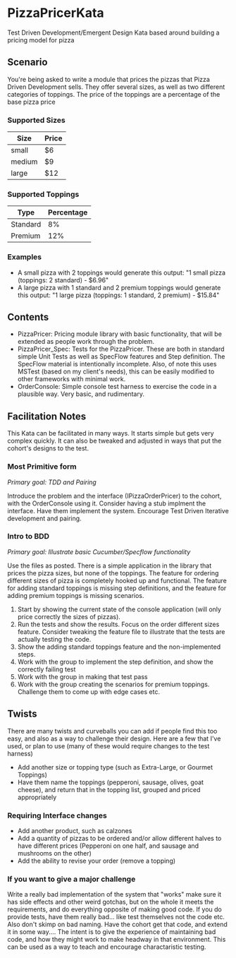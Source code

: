 # PizzaPricerKata
Test Driven Development/Emergent Design Kata based around building a pricing model for pizza

## Scenario
You're being asked to write a module that prices the pizzas that Pizza Driven Development sells. They offer several sizes, as well as two different categories of toppings. The price of the toppings are a percentage of the base pizza price

### Supported Sizes
| Size   | Price |
| ------ | ----- |
| small  | $6    |
| medium | $9    |
| large  | $12   |

### Supported Toppings
| Type | Percentage |
|----|---|
| Standard | 8% |
| Premium | 12% |

### Examples
- A small pizza with 2 toppings would generate this output: "1 small pizza (toppings: 2 standard) - $6.96"
- A large pizza with 1 standard and 2 premium toppings would generate this output: "1 large pizza (toppings: 1 standard, 2 premium) - $15.84"

## Contents
- PizzaPricer: Pricing module library with basic functionality, that will be extended as people work through the problem.
- PizzaPricer_Spec: Tests for the PizzaPricer. These are both in standard simple Unit Tests as well as SpecFlow features and Step definition. The SpecFlow material is intentionally incomplete. Also, of note this uses MSTest (based on my client's needs), this can be easily modified to other frameworks with minimal work.
- OrderConsole: Simple console test harness to exercise the code in a plausible way. Very basic, and rudimentary.

## Facilitation Notes
This Kata can be facilitated in many ways. It starts simple but gets very complex quickly. It can also be tweaked and adjusted in ways that put the cohort's designs to the test.

### Most Primitive form
*Primary goal: TDD and Pairing*

Introduce the problem and the interface (IPizzaOrderPricer) to the cohort, with the OrderConsole using it. Consider having a stub implment the interface. Have them implement the system. Encourage Test Driven Iterative development and pairing.

### Intro to BDD
*Primary goal: Illustrate basic Cucumber/Specflow functionality*

Use the files as posted. There is a simple application in the library that prices the pizza sizes, but none of the toppings. The feature for ordering different sizes of pizza is completely hooked up and functional. The feature for adding standard toppings is missing step definitions, and the feature for adding premium toppings is missing scenarios. 
1. Start by showing the current state of the console application (will only price correctly the sizes of pizzas). 
2. Run the tests and show the results. Focus on the order different sizes feature. Consider tweaking the feature file to illustrate that the tests are actually testing the code.
3. Show the adding standard toppings feature and the non-implemented steps.
4. Work with the group to implement the step definition, and show the correctly failing test
5. Work with the group in making that test pass
6. Work with the group creating the scenarios for premium toppings. Challenge them to come up with edge cases etc.

## Twists
There are many twists and curveballs you can add if people find this too easy, and also as a way to challenge their design. Here are a few that I've used, or plan to use (many of these would require changes to the test harness)
- Add another size or topping type (such as Extra-Large, or Gourmet Toppings)
- Have them name the toppings (pepperoni, sausage, olives, goat cheese), and return that in the topping list, grouped and priced appropriately

### Requiring Interface changes
- Add another product, such as calzones
- Add a quantity of pizzas to be ordered and/or allow different halves to have different prices (Pepperoni on one half, and sausage and mushrooms on the other)
- Add the ability to revise your order (remove a topping)

### If you want to give a major challenge
Write a really bad implementation of the system that "works" make sure it has side effects and other weird gotchas, but on the whole it meets the requirements, and do everything opposite of making good code. If you do provide tests, have them really bad... like test themselves not the code etc. Also don't skimp on bad naming. Have the cohort get that code, and extend it in some way.... The intent is to give the experience of maintaining bad code, and how they might work to make headway in that environment. This can be used as a way to teach and encourage charactaristic testing.